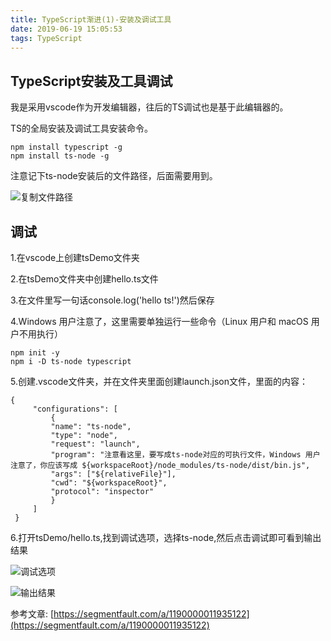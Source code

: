 ```yaml
---
title: TypeScript渐进(1)-安装及调试工具
date: 2019-06-19 15:05:53
tags: TypeScript
---
```


## TypeScript安装及工具调试

我是采用vscode作为开发编辑器，往后的TS调试也是基于此编辑器的。

TS的全局安装及调试工具安装命令。

```
npm install typescript -g 
npm install ts-node -g
```

注意记下ts-node安装后的文件路径，后面需要用到。

![复制文件路径](https://i.loli.net/2019/06/19/5d09e5c45e02535213.jpg)

## 调试

1.在vscode上创建tsDemo文件夹

2.在tsDemo文件夹中创建hello.ts文件

3.在文件里写一句话console.log('hello ts!')然后保存

4.Windows 用户注意了，这里需要单独运行一些命令（Linux 用户和 macOS 用户不用执行）

```
npm init -y
npm i -D ts-node typescript
```

5.创建.vscode文件夹，并在文件夹里面创建launch.json文件，里面的内容：

```
{
     "configurations": [
         {
         "name": "ts-node",
         "type": "node",
         "request": "launch",
         "program": "注意看这里，要写成ts-node对应的可执行文件，Windows 用户注意了，你应该写成 ${workspaceRoot}/node_modules/ts-node/dist/bin.js",
         "args": ["${relativeFile}"],
         "cwd": "${workspaceRoot}",
         "protocol": "inspector"
         }
     ]
 }
```

6.打开tsDemo/hello.ts,找到调试选项，选择ts-node,然后点击调试即可看到输出结果

![调试选项](https://i.loli.net/2019/06/19/5d09ea493b23483988.jpg)


![输出结果](https://i.loli.net/2019/06/19/5d09eaddcd3ef55500.jpg)


参考文章: [https://segmentfault.com/a/1190000011935122](https://segmentfault.com/a/1190000011935122)




